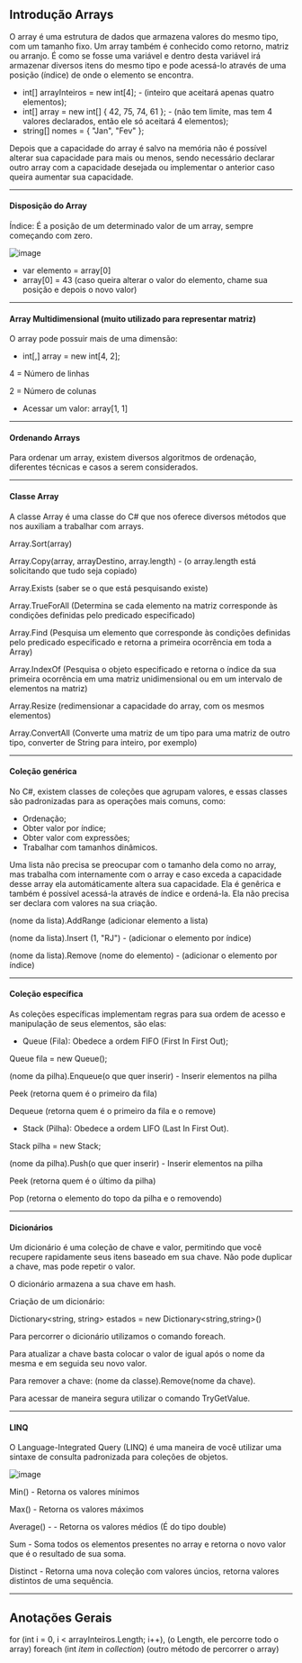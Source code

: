 ## Introdução Arrays

O array é uma estrutura de dados que armazena valores do mesmo tipo, com um tamanho fixo. Um array também é conhecido como retorno, matriz ou arranjo.
É como se fosse uma variável e dentro desta variável irá armazenar diversos itens do mesmo tipo e pode acessá-lo através de uma posição (índice) de onde o elemento se encontra.

- int[] arrayInteiros = new int[4]; - (inteiro que aceitará apenas quatro elementos);
- int[] array = new int[] { 42, 75, 74, 61 }; - (não tem limite, mas tem 4 valores declarados, então ele só aceitará 4 elementos);
- string[] nomes = { "Jan", "Fev" };

Depois que a capacidade do array é salvo na memória não é possível alterar sua capacidade para mais ou menos, sendo necessário declarar outro array com a capacidade desejada ou implementar o anterior caso queira aumentar sua capacidade. 

-----------------------------

#### Disposição do Array

Índice: É a posição de um determinado valor de um array, sempre começando com zero.

![image](https://user-images.githubusercontent.com/86674024/151741941-2e545227-14e1-48d8-9f8b-5802d4f76ed0.png)

- var elemento = array[0]
- array[0] = 43 (caso queira alterar o valor do elemento, chame sua posição e depois o novo valor)

-----------------------------

#### Array Multidimensional (muito utilizado para representar matriz)

O array pode possuir mais de uma dimensão:

- int[,] array = new int[4, 2];

4 = Número de linhas

2 = Número de colunas

- Acessar um valor: array[1, 1]

-----------------------------

#### Ordenando Arrays

Para ordenar um array, existem diversos algoritmos de ordenação, diferentes técnicas e casos a serem considerados.

-----------------------------

#### Classe Array

A classe Array é uma classe do C# que nos oferece diversos métodos que nos auxiliam a trabalhar com arrays.

Array.Sort(array)

Array.Copy(array, arrayDestino, array.length) - (o array.length está solicitando que tudo seja copiado)

Array.Exists (saber se o que está pesquisando existe)

Array.TrueForAll (Determina se cada elemento na matriz corresponde às condições definidas pelo predicado especificado)

Array.Find (Pesquisa um elemento que corresponde às condições definidas pelo predicado especificado e retorna a primeira ocorrência em toda a Array)

Array.IndexOf (Pesquisa o objeto especificado e retorna o índice da sua primeira ocorrência em uma matriz unidimensional ou em um intervalo de elementos na matriz)

Array.Resize (redimensionar a capacidade do array, com os mesmos elementos)

Array.ConvertAll (Converte uma matriz de um tipo para uma matriz de outro tipo, converter de String para inteiro, por exemplo) 

-----------------------------

#### Coleção genérica

No C#, existem classes de coleções que agrupam valores, e essas classes são padronizadas para as operações mais comuns, como:

- Ordenação;
- Obter valor por índice;
- Obter valor com expressões;
- Trabalhar com tamanhos dinâmicos.

Uma lista não precisa se preocupar com o tamanho dela como no array, mas trabalha com internamente com o array e caso exceda a capacidade desse array ela automáticamente altera sua capacidade. Ela é genêrica e também é possível acessá-la através de índice e ordená-la. Ela não precisa ser declara com valores na sua criação.

(nome da lista).AddRange (adicionar elemento a lista)

(nome da lista).Insert (1, "RJ") - (adicionar o elemento por índice)

(nome da lista).Remove (nome do elemento) - (adicionar o elemento por índice)

-----------------------------

#### Coleção específica

As coleções específicas implementam regras para sua ordem de acesso e manipulação de seus elementos, são elas:

- Queue (Fila): Obedece a ordem FIFO (First In First Out);

Queue<string> fila = new Queue<string>();
  
(nome da pilha).Enqueue(o que quer inserir) - Inserir elementos na pilha
  
Peek (retorna quem é o primeiro da fila)
  
Dequeue (retorna quem é o primeiro da fila e o remove)

  
- Stack (Pilha): Obedece a ordem LIFO (Last In First Out).

Stack<string> pilha = new Stack<string>;
  
(nome da pilha).Push(o que quer inserir) - Inserir elementos na pilha
  
Peek (retorna quem é o último da pilha)
  
Pop (retorna o elemento do topo da pilha e o removendo)
  
-----------------------------  
  
#### Dicionários

Um dicionário é uma coleção de chave e valor, permitindo que você recupere rapidamente seus itens baseado em sua chave. Não pode duplicar a chave, mas pode repetir o valor.

O dicionário armazena a sua chave em hash.

Criação de um dicionário:
  
Dictionary<string, string> estados = new Dictionary<string,string>()
  
Para percorrer o dicionário utilizamos o comando foreach.

Para atualizar a chave basta colocar o valor de igual após o nome da mesma e em seguida seu novo valor.
  
Para remover a chave: (nome da classe).Remove(nome da chave).
  
Para acessar de maneira segura utilizar o comando TryGetValue.
  
-----------------------------  
  
#### LINQ

O Language-Integrated Query (LINQ) é uma maneira de você utilizar uma sintaxe de consulta padronizada para coleções de objetos.
  
![image](https://user-images.githubusercontent.com/86674024/151754881-ca263854-47c0-44e1-a46a-c87a7b9fbfbf.png)
  
Min() - Retorna os valores mínimos
  
Max() - Retorna os valores máximos
  
Average() - - Retorna os valores médios (É do tipo double)
  
Sum - Soma todos os elementos presentes no array e retorna o novo valor que é o resultado de sua soma.
  
Distinct - Retorna uma nova coleção com valores úncios, retorna valores distintos de uma sequência.
  
-----------------------------

## Anotações Gerais

for (int i = 0, i < arrayInteiros.Length; i++), (o Length, ele percorre todo o array)
foreach (int _item_ in _collection_) (outro método de percorrer o array) 

